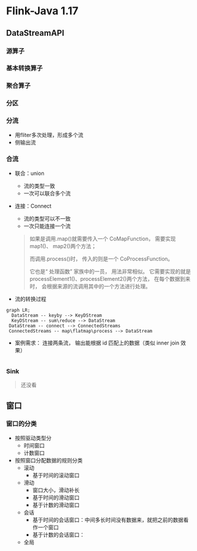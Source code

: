 # Flink-Java 1.17





## DataStreamAPI



### 源算子



### 基本转换算子



### 聚合算子



### 分区



### 分流

- 用fliter多次处理，形成多个流
- 侧输出流

### 合流

- 联合：union
  - 流的类型一致
  - 一次可以联合多个流
- 连接：Connect
  - 流的类型可以不一致
  - 一次只能连接一个流
  
  > 如果是调用.map()就需要传入一个 CoMapFunction， 需要实现map1()、 map2()两个方法； 
  >
  > 而调用.process()时， 传入的则是一个 CoProcessFunction。
  >
  > 它也是“ 处理函数” 家族中的一员， 用法非常相似。 它需要实现的就是 processElement1()、processElement2()两个方法， 在每个数据到来时， 会根据来源的流调用其中的一个方法进行处理。

- 流的转换过程

```mermaid
graph LR;
  DataStream -- keyby --> KeyDStream
  KeyDStream -- sum\reduce --> DataStream
 DataStream -- connect --> ConnectedStreams
 ConnectedStreams -- map\flatmap\process --> DataStream
```

- 案例需求： 连接两条流， 输出能根据 id 匹配上的数据（类似 inner join 效果）

  ```java
  ```

  

### Sink 

> 还没看





## 窗口



### 窗口的分类

- 按照驱动类型分
  - 时间窗口
  - 计数窗口
- 按照窗口分配数据的规则分类
  - 滚动
    - 基于时间的滚动窗口
  - 滑动
    - 窗口大小，滑动补长
    - 基于时间的滑动窗口
    - 基于计数的滑动窗口
  - 会话
    - 基于时间的会话窗口：中间多长时间没有数据来，就把之前的数据看作一个窗口
    - 基于计数的会话窗口：
  - 全局

